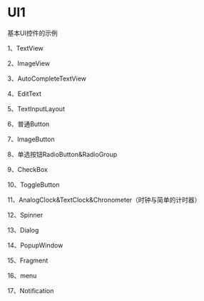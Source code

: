 # UI1
基本UI控件的示例

1、TextView  

2、ImageView  

3、AutoCompleteTextView

4、EditText  

5、TextInputLayout

6、普通Button 

7、ImageButton  

8、单选按钮RadioButton&RadioGroup 

9、CheckBox  

10、ToggleButton

11、AnalogClock&TextClock&Chronometer（时钟与简单的计时器）

12、Spinner



13、Dialog

14、PopupWindow

15、Fragment

16、menu

17、Notification

